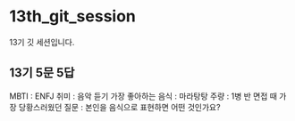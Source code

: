 # 13th_git_session
13기 깃 세션입니다.


## 13기 5문 5답

MBTI : ENFJ
취미 : 음악 듣기
가장 좋아하는 음식 : 마라탕탕
주량 : 1병 반
면접 때 가장 당황스러웠던 질문 : 본인을 음식으로 표현하면 어떤 것인가요?

